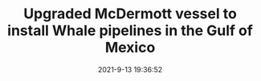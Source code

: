 ---
"title": "Upgraded McDermott vessel to install Whale pipelines in the Gulf of Mexico"
"date": "2021-9-13 19:36:52"
"feed_name": "OFFSHOREMAG"
"feed_website": "https://www.offshore-mag.com/"
"feed_rss": "https://www.offshore-mag.com/__rss/website-scheduled-content.xml?input=%7B%22sectionAlias%22%3A%22home%22%7D"
"link": "https://www.offshore-mag.com/subsea/article/14210241/upgraded-mcdermott-vessel-to-install-whale-pipelines-in-the-gulf-of-mexico"
"file": "_posts/2021-1-1-90a19884f7c5391c3dc221c42609c08e2d25cb33.md"
"accident": "0"
"drilling": "1"
---